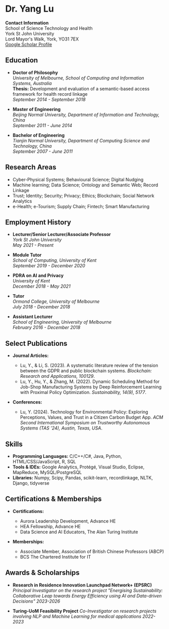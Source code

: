 # Dr. Yang Lu

**Contact Information**  
School of Science Technology and Health  
York St John University  
Lord Mayor's Walk, York, YO31 7EX  
[Google Scholar Profile](https://scholar.google.com/citations?hl=en&user=GR9CGCUAAAAJ&view_op=list_works&sortby=pubdate)

## Education

- **Doctor of Philosophy**  
  _University of Melbourne, School of Computing and Information Systems, Australia_  
  **Thesis:** Development and evaluation of a semantic-based access framework for health record linkage  
  _September 2014 - September 2018_

- **Master of Engineering**  
  _Beijing Normal University, Department of Information and Technology, China_  
  _September 2011 - June 2014_

- **Bachelor of Engineering**  
  _Tianjin Normal University, Department of Computing Science and Technology, China_  
  _September 2007 - June 2011_

## Research Areas

- Cyber-Physical Systems; Behavioural Science; Digital Nudging
- Machine learning; Data Science; Ontology and Semantic Web; Record Linkage
- Trust; Identity; Security; Privacy; Ethics; Blockchain; Social Network Analytics
- e-Health; e-Tourism; Supply Chain; Fintech; Smart Manufacturing

## Employment History

- **Lecturer/Senior Lecturer/Associate Professor**  
  _York St John University_  
  _May 2021 - Present_

- **Module Tutor**  
  _School of Computing, University of Kent_  
  _September 2019 - December 2020_

- **PDRA on AI and Privacy**  
  _University of Kent_  
  _December 2018 - May 2021_

- **Tutor**  
  _Ormond College, University of Melbourne_  
  _July 2018 - December 2018_

- **Assistant Lecturer**  
  _School of Engineering, University of Melbourne_  
  _February 2016 - December 2018_

## Select Publications

- **Journal Articles:**
  - Lu, Y., & Li, S. (2023). A systematic literature review of the tension between the GDPR and public blockchain systems. _Blockchain: Research and Applications, 100129_.
  - Lu, Y., Hu, Y., & Zhang, M. (2022). Dynamic Scheduling Method for Job-Shop Manufacturing Systems by Deep Reinforcement Learning with Proximal Policy Optimization. _Sustainability, 14(9), 5177_.

- **Conferences:**
  - Lu, Y. (2024). Technology for Environmental Policy: Exploring Perceptions, Values, and Trust in a Citizen Carbon Budget App. _ACM Second International Symposium on Trustworthy Autonomous Systems (TAS '24), Austin, Texas, USA_.

## Skills

- **Programming Languages:** C/C++/C#, Java, Python, HTML/CSS/JavaScript, R, SQL
- **Tools & IDEs:** Google Analytics, Protégé, Visual Studio, Eclipse, MapReduce, MySQL/PostgreSQL
- **Libraries:** Numpy, Scipy, Pandas, scikit-learn, recordlinkage, NLTK, Django, tidyverse

## Certifications & Memberships

- **Certifications:**
  - Aurora Leadership Development, Advance HE
  - HEA Fellowship, Advance HE
  - Data Science and AI Educators, The Alan Turing Institute

- **Memberships:**
  - Associate Member, Association of British Chinese Professors (ABCP)
  - BCS The Chartered Institute for IT

## Awards & Scholarships

- **Research in Residence Innovation Launchpad Network+ (EPSRC)**
  _Principal Investigator on the research project "Energising Sustainability: Collaborative Leap towards Energy Efficiency using AI and Data-driven Decisions"_
  _2023-2026_

- **Turing-UoM Feasibility Project**
  _Co-Investigator on research projects involving NLP and Machine Learning for medical applications_
  _2022-2023_
